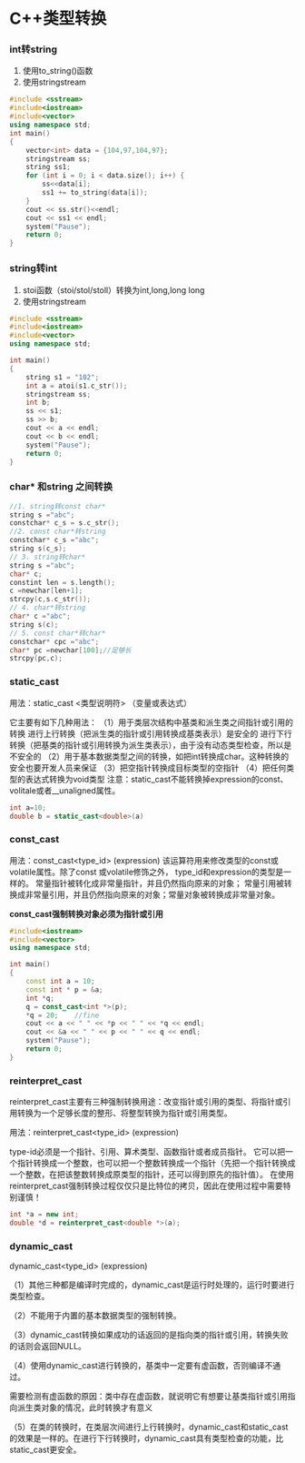 # C++类型转换

### int转string

1. 使用to_string()函数
2. 使用stringstream

```cpp
#include <sstream>
#include<iostream>
#include<vector>
using namespace std;
int main()
{
	vector<int> data = {104,97,104,97};
	stringstream ss;
	string ss1;
	for (int i = 0; i < data.size(); i++) {
		ss<<data[i];
		ss1 += to_string(data[i]);
	}
	cout << ss.str()<<endl;
	cout << ss1 << endl;
	system("Pause");
    return 0;
}
```

### string转int

1. stoi函数（stoi/stol/stoll）转换为int,long,long long
2. 使用stringstream

```cpp
#include <sstream>
#include<iostream>
#include<vector>
using namespace std;

int main()
{
	string s1 = "102";
	int a = atoi(s1.c_str());
	stringstream ss;
	int b;
	ss << s1;
	ss >> b;
	cout << a << endl;
	cout << b << endl;
	system("Pause");
	return 0;
}
```

### char* 和string 之间转换

```cpp
//1. string转const char*
string s ="abc";
constchar* c_s = s.c_str();
//2. const char*转string
constchar* c_s ="abc";
string s(c_s);
// 3. string转char*
string s ="abc";
char* c;
constint len = s.length();
c =newchar[len+1];
strcpy(c,s.c_str());
// 4. char*转string
char* c ="abc";
string s(c);
// 5. const char*转char*
constchar* cpc ="abc";
char* pc =newchar[100];//足够长
strcpy(pc,c);
```



### static_cast

用法：static_cast <类型说明符> （变量或表达式）

它主要有如下几种用法：
  （1）用于类层次结构中基类和派生类之间指针或引用的转换
   进行上行转换（把派生类的指针或引用转换成基类表示）是安全的
   进行下行转换（把基类的指针或引用转换为派生类表示），由于没有动态类型检查，所以是不安全的
  （2）用于基本数据类型之间的转换，如把int转换成char。这种转换的安全也要开发人员来保证
  （3）把空指针转换成目标类型的空指针
  （4）把任何类型的表达式转换为void类型
  注意：static_cast不能转换掉expression的const、volitale或者__unaligned属性。

```cpp
int a=10;
double b = static_cast<double>(a)
```

### const_cast

用法：const_cast<type_id> (expression)
  该运算符用来修改类型的const或volatile属性。除了const 或volatile修饰之外， type_id和expression的类型是一样的。
常量指针被转化成非常量指针，并且仍然指向原来的对象；
常量引用被转换成非常量引用，并且仍然指向原来的对象；常量对象被转换成非常量对象。

**const_cast强制转换对象必须为指针或引用**

```cpp
#include<iostream>
#include<vector>
using namespace std;

int main()
{
	const int a = 10;
	const int * p = &a;
	int *q;
	q = const_cast<int *>(p);
	*q = 20;    //fine
	cout << a << " " << *p << " " << *q << endl;
	cout << &a << " " << p << " " << q << endl;
	system("Pause");
	return 0;
}
```

### reinterpret_cast

reinterpret_cast主要有三种强制转换用途：改变指针或引用的类型、将指针或引用转换为一个足够长度的整形、将整型转换为指针或引用类型。

用法：reinterpret_cast<type_id> (expression)

type-id必须是一个指针、引用、算术类型、函数指针或者成员指针。
  它可以把一个指针转换成一个整数，也可以把一个整数转换成一个指针（先把一个指针转换成一个整数，在把该整数转换成原类型的指针，还可以得到原先的指针值）。
  在使用reinterpret_cast强制转换过程仅仅只是比特位的拷贝，因此在使用过程中需要特别谨慎！

```cpp
int *a = new int;
double *d = reinterpret_cast<double *>(a);
```

### dynamic_cast

dynamic_cast<type_id> (expression)

（1）其他三种都是编译时完成的，dynamic_cast是运行时处理的，运行时要进行类型检查。

（2）不能用于内置的基本数据类型的强制转换。

（3）dynamic_cast转换如果成功的话返回的是指向类的指针或引用，转换失败的话则会返回NULL。

（4）使用dynamic_cast进行转换的，基类中一定要有虚函数，否则编译不通过。

需要检测有虚函数的原因：类中存在虚函数，就说明它有想要让基类指针或引用指向派生类对象的情况，此时转换才有意义

（5）在类的转换时，在类层次间进行上行转换时，dynamic_cast和static_cast的效果是一样的。在进行下行转换时，dynamic_cast具有类型检查的功能，比static_cast更安全。